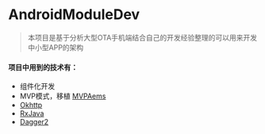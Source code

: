 # AndroidModuleDev
> 本项目是基于分析大型OTA手机端结合自己的开发经验整理的可以用来开发中小型APP的架构
>
#### 项目中用到的技术有：
- 组件化开发
- MVP模式，移植 [MVPAems](https://github.com/JessYanCoding/MVPArms)
- [Okhttp](https://github.com/square/okhttp)
- [RxJava](https://github.com/ReactiveX/RxJava)
- [Dagger2](https://github.com/google/dagger)